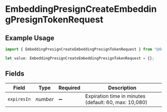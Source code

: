 # EmbeddingPresignCreateEmbeddingPresignTokenRequest

## Example Usage

```typescript
import { EmbeddingPresignCreateEmbeddingPresignTokenRequest } from "@documenso/sdk-typescript/models/operations";

let value: EmbeddingPresignCreateEmbeddingPresignTokenRequest = {};
```

## Fields

| Field                                                 | Type                                                  | Required                                              | Description                                           |
| ----------------------------------------------------- | ----------------------------------------------------- | ----------------------------------------------------- | ----------------------------------------------------- |
| `expiresIn`                                           | *number*                                              | :heavy_minus_sign:                                    | Expiration time in minutes (default: 60, max: 10,080) |